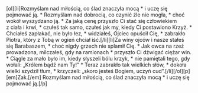 [ol][li]Rozmyślam nad miłością, co ślad znaczyła mocą * i uczę się pojmować ją. * Rozmyślam nad dobrocią, co czynić źle nie mogła, * choć wokół wyszydzano ją. * Za jaką cenę przyszło Ci stać się człowiekiem z ciała i krwi, * czułeś tak samo, czułeś jak my, kiedy Ci postawiono Krzyż. * Chciałeś zapłakać, nie było łez, * widziałeś, Ojciec opuścił Cię, * zabrakło Piotra, który z Tobą w ogień chciał iść.[/li][li]Za winy ojców i nasze stałeś się Barabaszem, * choć nigdy grzech nie splamił Cię. * Jak owca na rzeź prowadzona, milczałeś, gdy na ramionach * przyszło Ci dźwigać ciężar win. * Ciągle za mało było im, kiedy słyszeli bólu krzyk, * nie pamiętali tego, gdy wołali: „Królem bądź nam Ty!” * Teraz zabrakło tak wielkich słów, * dokoła wielki szydził tłum, * krzyczeli: „skoro jesteś Bogiem, uczyń cud”.[/li][/ol][p][em]Zak.[/em] Rozmyślam nad miłością, co ślad znaczyła mocą * i uczę się pojmować ją.[/p]